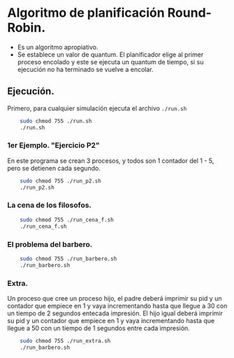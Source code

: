 # Algoritmo de planificación Round-Robin. 

- Es un algoritmo apropiativo.
- Se establece un valor de quantum. El planificador elige al primer proceso encolado y este se ejecuta un quantum de tiempo, si su ejecución no ha terminado se vuelve a encolar.

## Ejecución.

Primero, para cualquier simulación ejecuta el archivo `./run.sh`

```Bash
    sudo chmod 755 ./run.sh
    ./run.sh
```

### 1er Ejemplo. "Ejercicio P2"

En este programa se crean 3 procesos, y todos son 1 contador del 1 - 5, pero se detienen cada segundo.

```Bash
    sudo chmod 755 ./run_p2.sh
    ./run_p2.sh
```

### La cena de los filosofos.


```Bash
    sudo chmod 755 ./run_cena_f.sh
    ./run_cena_f.sh
```

### El problema del barbero.

```Bash
    sudo chmod 755 ./run_barbero.sh
    ./run_barbero.sh
```

### Extra.

Un proceso que cree un proceso hijo, el padre deberá imprimir su pid y un contador que empiece en 1 y vaya incrementando hasta que llegue a 30 con un tiempo de 2 segundos entecada impresión. El hijo igual deberá imprimir su pid y un contador que empiece en 1 y vaya incrementando hasta que llegue a 50 con un tiempo de 1 segundos entre cada impresión.

```Bash
    sudo chmod 755 ./run_extra.sh
    ./run_barbero.sh
```